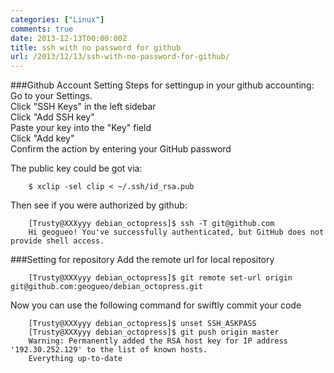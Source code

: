 ```yaml
---
categories: ["Linux"]
comments: true
date: 2013-12-13T00:00:00Z
title: ssh with no password for github
url: /2013/12/13/ssh-with-no-password-for-github/
---
```


###Github Account Setting
Steps for settingup in your github accounting:    
Go to your Settings.     
Click "SSH Keys" in the left sidebar    
Click "Add SSH key"     
Paste your key into the "Key" field     
Click "Add key"     
Confirm the action by entering your GitHub password     


The public key could be got via:

```
	$ xclip -sel clip < ~/.ssh/id_rsa.pub

```
Then see if you were authorized by github: 

```
	[Trusty@XXXyyy debian_octopress]$ ssh -T git@github.com
	Hi geogueo! You've successfully authenticated, but GitHub does not provide shell access.

```
###Setting for repository
Add the remote url for local repository

```
	[Trusty@XXXyyy debian_octopress]$ git remote set-url origin git@github.com:geogueo/debian_octopress.git

```
Now you can use the following command for swiftly commit your code

```
	[Trusty@XXXyyy debian_octopress]$ unset SSH_ASKPASS
	[Trusty@XXXyyy debian_octopress]$ git push origin master
	Warning: Permanently added the RSA host key for IP address '192.30.252.129' to the list of known hosts.
	Everything up-to-date

```
